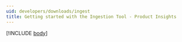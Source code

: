 ```yaml
---
uid: developers/downloads/ingest
title: Getting started with the Ingestion Tool - Product Insights
---
```


[!INCLUDE [body](body.md)]
